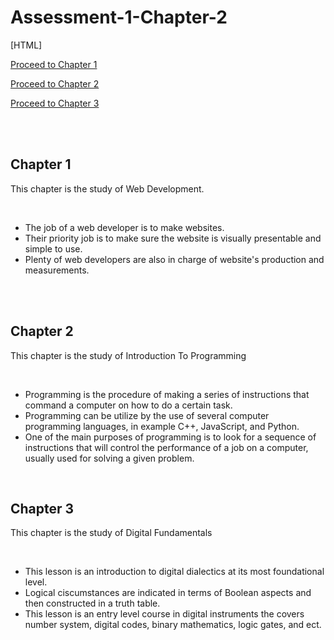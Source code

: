 # Assessment-1-Chapter-2

[HTML]
<!DOCTYPE html>

<html lang="en" xmlns="http://www.w3.org/1999/xhtml">
<head>
    <meta charset="utf-8" />
    <title></title>
</head>
<body>
    <p><a href="#lec1">Proceed to Chapter 1</a></p>
    <p><a href="#lec2">Proceed to Chapter 2</a></p>
    <p><a href="#lec3">Proceed to Chapter 3</a></p>
    <br />
    <br />
    <h2 id="lec1">Chapter 1</h2>
    <p>This chapter is the study of Web Development.</p>
    <br />
    <ul>
        <li>The job of a web developer is to make websites.</li>
        <li>Their priority job is to make sure the website is visually presentable and simple to use.</li>
        <li>Plenty of web developers are also in charge of website's production and measurements.</li>
    </ul>
    <br />
    <br />
    <h2 id="lec2">Chapter 2</h2>
    <p>This chapter is the study of Introduction To Programming</p>
    <br />
    <ul>
        <li>Programming is the procedure of making a series of instructions that command a computer on how to do a certain task.</li>
        <li>Programming can be utilize by the use of several computer programming languages, in example C++, JavaScript, and Python.</li>
        <li>One of the main purposes of programming is to look for a sequence of instructions that will control the performance of a job on a computer, usually used for solving a given problem.</li>
    </ul>
    <br />
    <h2 id="lec3">Chapter 3</h2>
    <p>This chapter is the study of Digital Fundamentals</p>
    <br />
    <ul>
        <li>This lesson is an introduction to digital dialectics at its most foundational level.</li>
        <li>Logical ciscumstances are indicated in terms of Boolean aspects and then constructed in a truth table.</li>
        <li>This lesson is an entry level course in digital instruments the covers number system, digital codes, binary mathematics, logic gates, and ect.</li>
    </ul>
</body>
</html>
